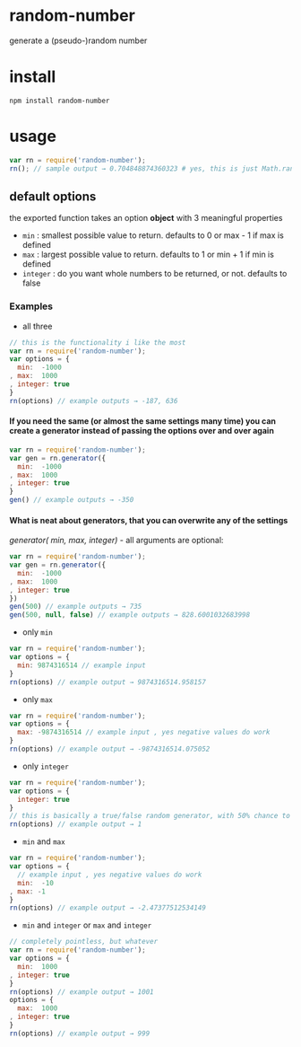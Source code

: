 # random-number
generate a (pseudo-)random number

# install
`npm install random-number`

# usage
``` javascript
var rn = require('random-number');
rn(); // sample output → 0.704848874360323 # yes, this is just Math.random(), but it has some options
```
## default options
the exported function takes an option **object** with 3 meaningful properties
- `min` : smallest possible value to return. defaults to 0 or max - 1 if max is defined
- `max` : largest possible value to return. defaults to 1 or min + 1 if min is defined
- `integer` : do you want whole numbers to be returned, or not. defaults to false

### Examples
- all three

``` javascript
// this is the functionality i like the most
var rn = require('random-number');
var options = {
  min:  -1000
, max:  1000
, integer: true
}
rn(options) // example outputs → -187, 636
  ```
#### If you need the same (or almost the same settings many time) you can create a generator instead of passing the options over and over again

``` javascript
var rn = require('random-number');
var gen = rn.generator({
  min:  -1000
, max:  1000
, integer: true
}
gen() // example outputs → -350
```

#### What is neat about generators, that you can overwrite any of the settings
*generator( min, max, integer)* - all arguments are optional:
``` javascript
var rn = require('random-number');
var gen = rn.generator({
  min:  -1000
, max:  1000
, integer: true
})
gen(500) // example outputs → 735
gen(500, null, false) // example outputs → 828.6001032683998

```


- only `min`

``` javascript
var rn = require('random-number');
var options = {
  min: 9874316514 // example input
}
rn(options) // example output → 9874316514.958157
```
- only `max`

``` javascript
var rn = require('random-number');
var options = {
  max: -9874316514 // example input , yes negative values do work
}
rn(options) // example output → -9874316514.075052
```
- only `integer`

``` javascript
var rn = require('random-number');
var options = {
  integer: true
}
// this is basically a true/false random generator, with 50% chance to return true
rn(options) // example output → 1
```
- `min` and `max`

``` javascript
var rn = require('random-number');
var options = {
  // example input , yes negative values do work
  min:  -10
, max: -1
}
rn(options) // example output → -2.47377512534149
```
- `min` and `integer` or `max` and `integer`

``` javascript
// completely pointless, but whatever
var rn = require('random-number');
var options = {
  min:  1000
, integer: true
}
rn(options) // example output → 1001
options = {
  max:  1000
, integer: true
}
rn(options) // example output → 999
```



